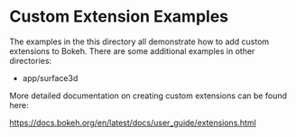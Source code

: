 # Custom Extension Examples

The examples in the this directory all demonstrate how to add custom extensions
to Bokeh. There are some additional examples in other directories:

* app/surface3d

More detailed documentation on creating custom extensions can be found here:

https://docs.bokeh.org/en/latest/docs/user_guide/extensions.html
